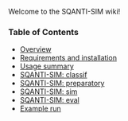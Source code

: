 Welcome to the SQANTI-SIM wiki!

### Table of Contents

- [Overview]()
- [Requirements and installation]()
- [Usage summary]()
- [SQANTI-SIM: classif]()
- [SQANTI-SIM: preparatory]()
- [SQANTI-SIM: sim]()
- [SQANTI-SIM: eval]()
- [Example run]()

